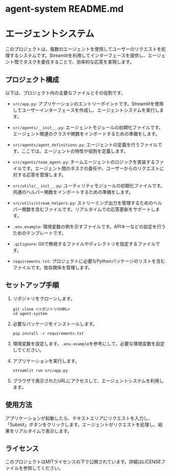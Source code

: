 # agent-system README.md

# エージェントシステム

このプロジェクトは、複数のエージェントを使用してユーザーのリクエストを処理するシステムです。Streamlitを利用してインターフェースを提供し、エージェント間でタスクを委任することで、効率的な応答を実現します。

## プロジェクト構成

以下は、プロジェクト内の主要なファイルとその役割です。

- `src/app.py`: アプリケーションのエントリーポイントです。Streamlitを使用してユーザーインターフェースを作成し、エージェントシステムを実行します。
  
- `src/agents/__init__.py`: エージェントモジュールの初期化ファイルです。エージェント関連のクラスや関数をインポートするための準備をします。

- `src/agents/agent_definitions.py`: エージェントの定義を行うファイルです。ここでは、エージェントの特性や役割を定義します。

- `src/agents/team_agent.py`: チームエージェントのロジックを実装するファイルです。エージェント間のタスクの委任や、ユーザーからのリクエストに対する応答を管理します。

- `src/utils/__init__.py`: ユーティリティモジュールの初期化ファイルです。共通のヘルパー関数をインポートするための準備をします。

- `src/utils/stream_helpers.py`: ストリーミング出力を管理するためのヘルパー関数を含むファイルです。リアルタイムでの応答更新をサポートします。

- `.env.example`: 環境変数の例を示すファイルです。APIキーなどの設定を行うためのテンプレートです。

- `.gitignore`: Gitで無視するファイルやディレクトリを指定するファイルです。

- `requirements.txt`: プロジェクトに必要なPythonパッケージのリストを含むファイルです。依存関係を管理します。

## セットアップ手順

1. リポジトリをクローンします。
   ```
   git clone <リポジトリのURL>
   cd agent-system
   ```

2. 必要なパッケージをインストールします。
   ```
   pip install -r requirements.txt
   ```

3. 環境変数を設定します。`.env.example`を参考にして、必要な環境変数を設定してください。

4. アプリケーションを実行します。
   ```
   streamlit run src/app.py
   ```

5. ブラウザで表示されたURLにアクセスして、エージェントシステムを利用します。

## 使用方法

アプリケーションが起動したら、テキストエリアにリクエストを入力し、「Submit」ボタンをクリックします。エージェントがリクエストを処理し、結果をリアルタイムで表示します。

## ライセンス

このプロジェクトはMITライセンスの下で公開されています。詳細はLICENSEファイルを参照してください。
